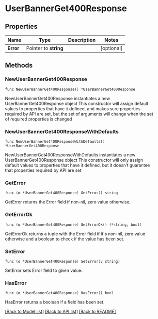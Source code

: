 # UserBannerGet400Response

## Properties

Name | Type | Description | Notes
------------ | ------------- | ------------- | -------------
**Error** | Pointer to **string** |  | [optional] 

## Methods

### NewUserBannerGet400Response

`func NewUserBannerGet400Response() *UserBannerGet400Response`

NewUserBannerGet400Response instantiates a new UserBannerGet400Response object
This constructor will assign default values to properties that have it defined,
and makes sure properties required by API are set, but the set of arguments
will change when the set of required properties is changed

### NewUserBannerGet400ResponseWithDefaults

`func NewUserBannerGet400ResponseWithDefaults() *UserBannerGet400Response`

NewUserBannerGet400ResponseWithDefaults instantiates a new UserBannerGet400Response object
This constructor will only assign default values to properties that have it defined,
but it doesn't guarantee that properties required by API are set

### GetError

`func (o *UserBannerGet400Response) GetError() string`

GetError returns the Error field if non-nil, zero value otherwise.

### GetErrorOk

`func (o *UserBannerGet400Response) GetErrorOk() (*string, bool)`

GetErrorOk returns a tuple with the Error field if it's non-nil, zero value otherwise
and a boolean to check if the value has been set.

### SetError

`func (o *UserBannerGet400Response) SetError(v string)`

SetError sets Error field to given value.

### HasError

`func (o *UserBannerGet400Response) HasError() bool`

HasError returns a boolean if a field has been set.


[[Back to Model list]](../README.md#documentation-for-models) [[Back to API list]](../README.md#documentation-for-api-endpoints) [[Back to README]](../README.md)


